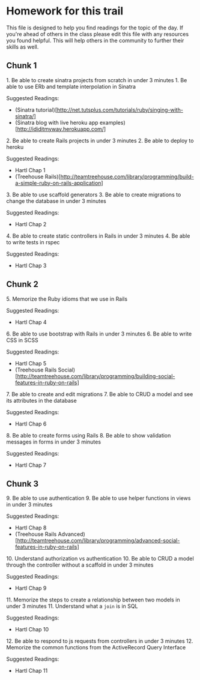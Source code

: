 # Homework for this trail

This file is designed to help you find readings for the topic of the day. If you're ahead of others in the class please edit this file with any resources you found helpful. This will help others in the community to further their skills as well.

## Chunk 1

1\. Be able to create sinatra projects from scratch in under 3 minutes
1\. Be able to use ERb and template interpolation in Sinatra

Suggested Readings:

* (Sinatra tutorial)[http://net.tutsplus.com/tutorials/ruby/singing-with-sinatra/]
* (Sinatra blog with live heroku app examples)[http://ididitmyway.herokuapp.com/]

2\. Be able to create Rails projects in under 3 minutes
2\. Be able to deploy to heroku

Suggested Readings:

* Hartl Chap 1
* (Treehouse Rails)[http://teamtreehouse.com/library/programming/build-a-simple-ruby-on-rails-application]

3\. Be able to use scaffold generators
3\. Be able to create migrations to change the database in under 3 minutes

Suggested Readings:

* Hartl Chap 2

4\. Be able to create static controllers in Rails in under 3 minutes
4\. Be able to write tests in rspec

Suggested Readings:

* Hartl Chap 3

## Chunk 2

5\. Memorize the Ruby idioms that we use in Rails

Suggested Readings:

* Hartl Chap 4

6\. Be able to use bootstrap with Rails in under 3 minutes
6\. Be able to write CSS in SCSS

Suggested Readings:

* Hartl Chap 5
* (Treehouse Rails Social)[http://teamtreehouse.com/library/programming/building-social-features-in-ruby-on-rails]

7\. Be able to create and edit migrations
7\. Be able to CRUD a model and see its attributes in the database

Suggested Readings:

* Hartl Chap 6

8\. Be able to create forms using Rails
8\. Be able to show validation messages in forms in under 3 minutes

Suggested Readings:

* Hartl Chap 7

## Chunk 3

9\. Be able to use authentication
9\. Be able to use helper functions in views in under 3 minutes

Suggested Readings:

* Hartl Chap 8
* (Treehouse Rails Advanced)[http://teamtreehouse.com/library/programming/advanced-social-features-in-ruby-on-rails]

10\. Understand authorization vs authentication
10\. Be able to CRUD a model through the controller without a scaffold in under 3 minutes

Suggested Readings:

* Hartl Chap 9

11\. Memorize the steps to create a relationship between two models in under 3 minutes
11\. Understand what a `join` is in SQL

Suggested Readings:

* Hartl Chap 10

12\. Be able to respond to js requests from controllers in under 3 minutes
12\. Memorize the common functions from the ActiveRecord Query Interface

Suggested Readings:

* Hartl Chap 11
